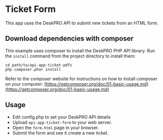 Ticket Form
===========

This app uses the DeskPRO API to submit new tickets from an HTML form.

Download dependencies with composer
-----------------------------------

This example uses composer to install the DeskPRO PHP API library. Run the `install` command from the project directory to install them:

    cd path/to/api-app-ticket-pdfs
    php composer.phar install

Refer to the composer website for instructions on how to install composer on your computer:
[https://getcomposer.org/doc/01-basic-usage.md](https://getcomposer.org/doc/01-basic-usage.md)

Usage
-----

* Edit config.php to set your DeskPRO API details
* Upload `api-app-ticket-form` to your web server.
* Open the `form.html` page in your browser.
* Submit the form and see it create a new ticket.
